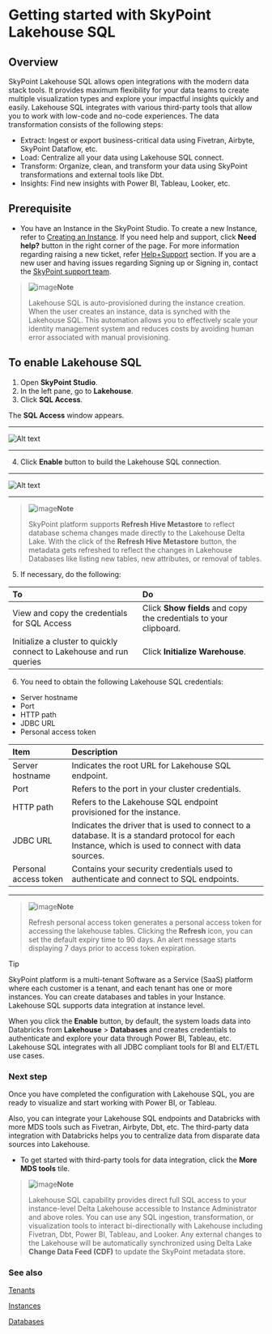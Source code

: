# Getting started with SkyPoint Lakehouse SQL

## Overview

SkyPoint Lakehouse SQL allows open integrations with the modern data stack tools. It provides maximum flexibility for your data teams to create multiple visualization types and explore your impactful insights quickly and easily. Lakehouse SQL integrates with various third-party tools that allow you to work with low-code and no-code experiences. The data transformation consists of the following steps:

- Extract: Ingest or export business-critical data using Fivetran, Airbyte, SkyPoint Dataflow, etc.
- Load: Centralize all your data using Lakehouse SQL connect.
- Transform: Organize, clean, and transform your data using SkyPoint transformations and external tools like Dbt.
- Insights: Find new insights with Power BI, Tableau, Looker, etc.

## Prerequisite

- You have an Instance in the SkyPoint Studio. To create a new Instance, refer to [Creating an Instance](https://skypointcdpdocs.z22.web.core.windows.net/docs/instance.html). If you need help and support, click **Need help?** button in the right corner of the page. For more information regarding raising a new ticket, refer [Help+Support](https://skypointcdpdocs.z22.web.core.windows.net/docs/help%2Bsupport.html) section. If you are a new user and having issues regarding Signing up or Signing in, contact the [SkyPoint support team](https://skypointcloud.com/customer-support/).  

> ![image](/doc_snippets/Note_icon.png)**Note**
>
> Lakehouse SQL is auto-provisioned during the instance creation. When the user creates an instance, data is synched with the Lakehouse SQL. This automation allows you to effectively scale your identity management system and reduces costs by avoiding human error associated with manual provisioning.

## To enable Lakehouse SQL

1. Open **SkyPoint Studio**.
2. In the left pane, go to **Lakehouse**.
3. Click **SQL Access**.

The **SQL Access** window appears.  

---

![Alt text](/doc_snippets/LakehouseSQL_Enable.png)  

---

4. Click **Enable** button to build the Lakehouse SQL connection. 

---

![Alt text](/doc_snippets/LakehouseSQL_Connection.png)  

---  

> ![image](/doc_snippets/Note_icon.png)**Note**
>
> SkyPoint platform supports **Refresh Hive Metastore** to reflect database schema changes made directly to the Lakehouse Delta Lake. With the click of the **Refresh Hive Metastore** button, the metadata gets refreshed to reflect the changes in Lakehouse Databases like listing new tables, new attributes, or removal of tables.  

5. If necessary, do the following:

|To|Do|
|:--- |:---|
|View and copy the credentials for SQL Access|Click **Show fields** and copy the credentials to your clipboard.|
|Initialize a cluster to quickly connect to Lakehouse and run queries|Click **Initialize Warehouse**.|

6. You need to obtain the following Lakehouse SQL credentials:  
- Server hostname  
- Port
- HTTP path
- JDBC URL
- Personal access token


|Item|Description|
|:---|:---|
|Server hostname|Indicates the root URL for Lakehouse SQL endpoint.|
|Port|Refers to the port in your cluster credentials.|
|HTTP path|Refers to the Lakehouse SQL endpoint provisioned for the instance.|
|JDBC URL|Indicates the driver that is used to connect to a database. It is a standard protocol for each Instance, which is used to connect with data sources.|
|Personal access token|Contains your security credentials used to authenticate and connect to SQL endpoints.|

---

> ![image](/doc_snippets/Note_icon.png)**Note**
>
> Refresh personal access token generates a personal access token for accessing the lakehouse tables. Clicking the **Refresh** icon, you can set the default expiry time to 90 days. An alert message starts displaying 7 days prior to access token expiration.


> [!TIP]  
> SkyPoint platform is a multi-tenant Software as a Service (SaaS) platform where each customer is a tenant, and each tenant has one or more instances. You can create databases and tables in your Instance. Lakehouse SQL supports data integration at instance level.  
> 
> When you click the **Enable** button, by default, the system loads data into Databricks from **Lakehouse** > **Databases** and creates credentials to authenticate and explore your data through Power BI, Tableau, etc. Lakehouse SQL integrates with all JDBC compliant tools for BI and ELT/ETL use cases.

### Next step

Once you have completed the configuration with Lakehouse SQL, you are ready to visualize and start working with Power BI, or Tableau.

Also, you can integrate your Lakehouse SQL endpoints and Databricks with more MDS tools such as Fivetran, Airbyte, Dbt, etc. The third-party data integration with Databricks helps you to centralize data from disparate data sources into Lakehouse.

- To get started with third-party tools for data integration, click the **More MDS tools** tile.  
  
> ![image](/doc_snippets/Note_icon.png)**Note**
>
> Lakehouse SQL capability provides direct full SQL access to your instance-level Delta Lakehouse accessible to Instance Administrator and above roles. You can use any SQL ingestion, transformation, or visualization tools to interact bi-directionally with Lakehouse including Fivetran, Dbt, Power BI, Tableau, and Looker. Any external changes to the Lakehouse will be automatically synchronized using Delta Lake **Change Data Feed (CDF)** to update the SkyPoint metadata store.

### See also

[Tenants](https://skypointcdpdocs.z22.web.core.windows.net/docs/tenant.html)

[Instances](https://skypointcdpdocs.z22.web.core.windows.net/docs/instance.html)

[Databases](https://skypointcdpdocs.z22.web.core.windows.net/docs/entities.html)
